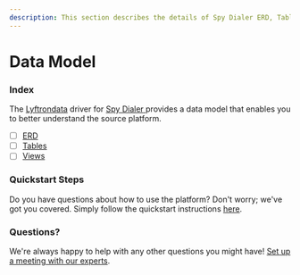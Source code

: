 ```yaml
---
description: This section describes the details of Spy Dialer ERD, Tables, and Views.
---
```


# Data Model

### Index

The  [Lyftrondata](https://www.lyftrondata.com/) driver for [Spy Dialer](https://www.lyftrondata.com/integration/spy-dialer/)[ ](https://www.lyftrondata.com/integration/spy-dialer/)provides a data model that enables you to better understand the source platform.

* [ ] [ERD](../../../marketing-analytics/spy-dialer/data-model/erd.md)
* [ ] [Tables](../../../marketing-analytics/spy-dialer/data-model/tables.md)
* [ ] [Views](../../../marketing-analytics/spy-dialer/data-model/views.md)

### Quickstart Steps

Do you have questions about how to use the platform? Don't worry; we've got you covered. Simply follow the quickstart instructions [here](../../../../quickstart-steps.md).

### Questions? <a href="#questions" id="questions"></a>

We're always happy to help with any other questions you might have! [Set up a meeting with our experts](https://www.lyftrondata.com/book-a-meeting/).

